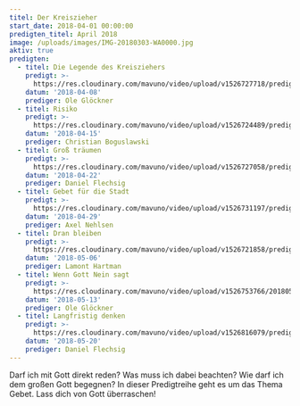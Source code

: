 ```yaml
---
titel: Der Kreiszieher
start_date: 2018-04-01 00:00:00
predigten_titel: April 2018
image: /uploads/images/IMG-20180303-WA0000.jpg
aktiv: true
predigten:
  - titel: Die Legende des Kreisziehers
    predigt: >-
      https://res.cloudinary.com/mavuno/video/upload/v1526727718/predigten/20180408_Predigt_Glo%CC%88ckner_Kreiszieher_01.mp3
    datum: '2018-04-08'
    prediger: Ole Glöckner
  - titel: Risiko
    predigt: >-
      https://res.cloudinary.com/mavuno/video/upload/v1526724489/predigten/20180415_Predigt_Boguslawski_Kreiszieher_02.mp3
    datum: '2018-04-15'
    prediger: Christian Boguslawski
  - titel: Groß träumen
    predigt: >-
      https://res.cloudinary.com/mavuno/video/upload/v1526727058/predigten/20180422_Predigt_Flechsig_Kreiszieher_04_Gross_traeumen.mp3
    datum: '2018-04-22'
    prediger: Daniel Flechsig
  - titel: Gebet für die Stadt
    predigt: >-
      https://res.cloudinary.com/mavuno/video/upload/v1526731197/predigten/20180429_Predigt_Nehlsen_Kreiszieher_04.mp3
    datum: '2018-04-29'
    prediger: Axel Nehlsen
  - titel: Dran bleiben
    predigt: >-
      https://res.cloudinary.com/mavuno/video/upload/v1526721858/predigten/20180506_Predigt_Lamont_Kreiszieher_05.mp3
    datum: '2018-05-06'
    prediger: Lamont Hartman
  - titel: Wenn Gott Nein sagt
    predigt: >-
      https://res.cloudinary.com/mavuno/video/upload/v1526753766/20180513_Predigt_Gloeckner_Kreiszieher_06.mp3
    datum: '2018-05-13'
    prediger: Ole Glöckner
  - titel: Langfristig denken
    predigt: >-
      https://res.cloudinary.com/mavuno/video/upload/v1526816079/predigten/Kreiszieher/20180520_Predigt_Flechsig_Kreiszieher_07.mp3
    datum: '2018-05-20'
    prediger: Daniel Flechsig
---
```


Darf ich mit Gott direkt reden? Was muss ich dabei beachten? Wie darf ich dem großen Gott begegnen? In dieser Predigtreihe geht es um das Thema Gebet. Lass dich von Gott überraschen!
